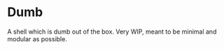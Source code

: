 # Dumb


A shell which is dumb out of the box. Very WIP, meant to be minimal and modular as possible.
